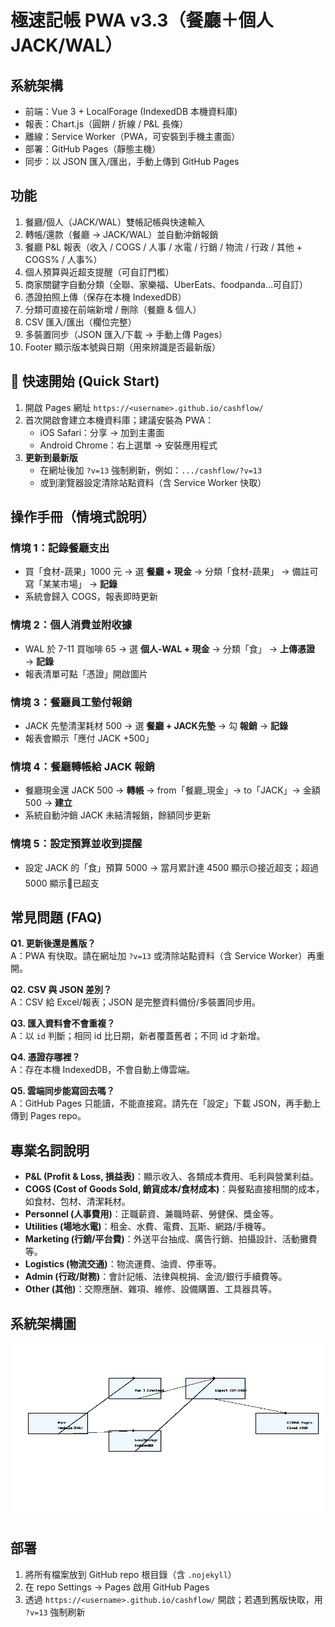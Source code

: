# 極速記帳 PWA v3.3（餐廳＋個人 JACK/WAL）

## 系統架構
- 前端：Vue 3 + LocalForage (IndexedDB 本機資料庫)
- 報表：Chart.js（圓餅 / 折線 / P&L 長條）
- 離線：Service Worker（PWA，可安裝到手機主畫面）
- 部署：GitHub Pages（靜態主機）
- 同步：以 JSON 匯入/匯出，手動上傳到 GitHub Pages

## 功能
1. 餐廳/個人（JACK/WAL）雙帳記帳與快速輸入
2. 轉帳/還款（餐廳 → JACK/WAL）並自動沖銷報銷
3. 餐廳 P&L 報表（收入 / COGS / 人事 / 水電 / 行銷 / 物流 / 行政 / 其他 + COGS% / 人事%）
4. 個人預算與近超支提醒（可自訂門檻）
5. 商家關鍵字自動分類（全聯、家樂福、UberEats、foodpanda…可自訂）
6. 憑證拍照上傳（保存在本機 IndexedDB）
7. 分類可直接在前端新增 / 刪除（餐廳 & 個人）
8. CSV 匯入/匯出（欄位完整）
9. 多裝置同步（JSON 匯入/下載 → 手動上傳 Pages）
10. Footer 顯示版本號與日期（用來辨識是否最新版）

## 📌 快速開始 (Quick Start)
1. 開啟 Pages 網址 `https://<username>.github.io/cashflow/`
2. 首次開啟會建立本機資料庫；建議安裝為 PWA：  
   - iOS Safari：分享 → 加到主畫面  
   - Android Chrome：右上選單 → 安裝應用程式
3. **更新到最新版**  
   - 在網址後加 `?v=13` 強制刷新，例如：`.../cashflow/?v=13`  
   - 或到瀏覽器設定清除站點資料（含 Service Worker 快取）

## 操作手冊（情境式說明）
### 情境 1：記錄餐廳支出
- 買「食材-蔬果」1000 元 → 選 **餐廳 + 現金** → 分類「食材-蔬果」 → 備註可寫「某某市場」 → **記錄**  
- 系統會歸入 COGS，報表即時更新

### 情境 2：個人消費並附收據
- WAL 於 7-11 買咖啡 65 → 選 **個人-WAL + 現金** → 分類「食」 → **上傳憑證** → **記錄**  
- 報表清單可點「憑證」開啟圖片

### 情境 3：餐廳員工墊付報銷
- JACK 先墊清潔耗材 500 → 選 **餐廳 + JACK先墊** → 勾 **報銷** → **記錄**  
- 報表會顯示「應付 JACK +500」

### 情境 4：餐廳轉帳給 JACK 報銷
- 餐廳現金還 JACK 500 → **轉帳** → from「餐廳_現金」→ to「JACK」→ 金額 500 → **建立**  
- 系統自動沖銷 JACK 未結清報銷，餘額同步更新

### 情境 5：設定預算並收到提醒
- 設定 JACK 的「食」預算 5000 → 當月累計達 4500 顯示🟡接近超支；超過 5000 顯示🔴已超支

## 常見問題 (FAQ)
**Q1. 更新後還是舊版？**  
A：PWA 有快取。請在網址加 `?v=13` 或清除站點資料（含 Service Worker）再重開。

**Q2. CSV 與 JSON 差別？**  
A：CSV 給 Excel/報表；JSON 是完整資料備份/多裝置同步用。

**Q3. 匯入資料會不會重複？**  
A：以 `id` 判斷；相同 id 比日期，新者覆蓋舊者；不同 id 才新增。

**Q4. 憑證存哪裡？**  
A：存在本機 IndexedDB，不會自動上傳雲端。

**Q5. 雲端同步能寫回去嗎？**  
A：GitHub Pages 只能讀，不能直接寫。請先在「設定」下載 JSON，再手動上傳到 Pages repo。

## 專業名詞說明
- **P&L (Profit & Loss, 損益表)**：顯示收入、各類成本費用、毛利與營業利益。
- **COGS (Cost of Goods Sold, 銷貨成本/食材成本)**：與餐點直接相關的成本，如食材、包材、清潔耗材。
- **Personnel (人事費用)**：正職薪資、兼職時薪、勞健保、獎金等。
- **Utilities (場地水電)**：租金、水費、電費、瓦斯、網路/手機等。
- **Marketing (行銷/平台費)**：外送平台抽成、廣告行銷、拍攝設計、活動攤費等。
- **Logistics (物流交通)**：物流運費、油資、停車等。
- **Admin (行政/財務)**：會計記帳、法律與稅捐、金流/銀行手續費等。
- **Other (其他)**：交際應酬、雜項、維修、設備購置、工具器具等。

## 系統架構圖
![系統架構](docs/architecture.png)

## 部署
1. 將所有檔案放到 GitHub repo 根目錄（含 `.nojekyll`）
2. 在 repo Settings → Pages 啟用 GitHub Pages
3. 透過 `https://<username>.github.io/cashflow/` 開啟；若遇到舊版快取，用 `?v=13` 強制刷新
